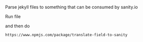 Parse jekyll files to something that can be consumed by sanity.io

Run file

and then do
```
https://www.npmjs.com/package/translate-field-to-sanity
```